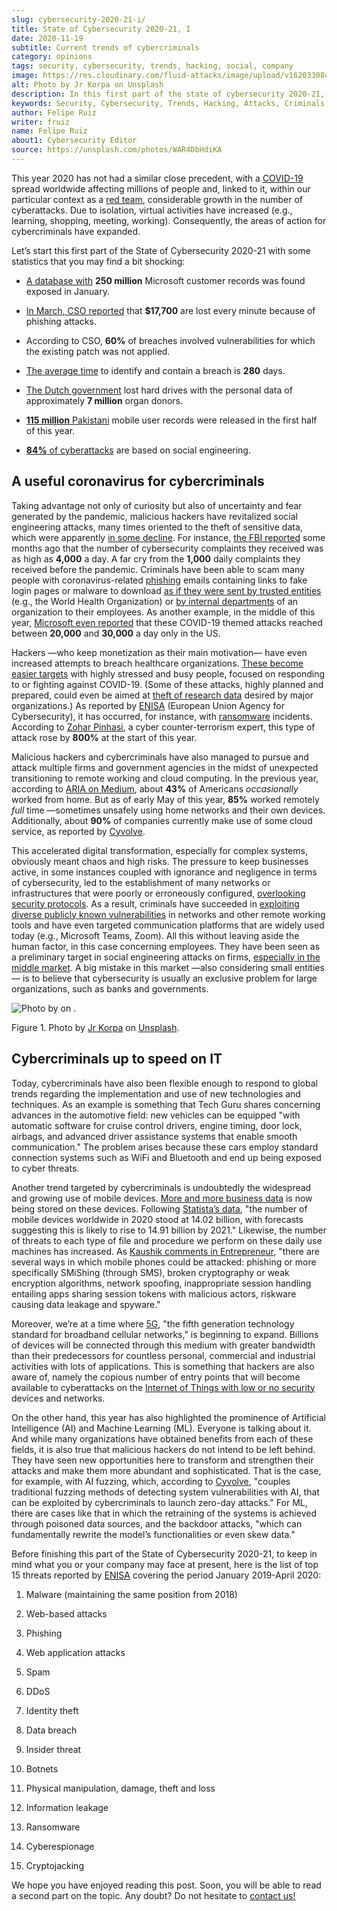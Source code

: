 ```yaml
---
slug: cybersecurity-2020-21-i/
title: State of Cybersecurity 2020-21, I
date: 2020-11-19
subtitle: Current trends of cybercriminals
category: opinions
tags: security, cybersecurity, trends, hacking, social, company
image: https://res.cloudinary.com/fluid-attacks/image/upload/v1620330842/blog/cybersecurity-2020-21-i/cover_kb8vag.webp
alt: Photo by Jr Korpa on Unsplash
description: In this first part of the state of cybersecurity 2020-21, we want to share with you some highlights of the current trends of cybercriminals.
keywords: Security, Cybersecurity, Trends, Hacking, Attacks, Criminals, Company, Ethical Hacking, Pentesting
author: Felipe Ruiz
writer: fruiz
name: Felipe Ruiz
about1: Cybersecurity Editor
source: https://unsplash.com/photos/WAR4DbHdiKA
---
```


This year 2020 has not had a similar close precedent,
with a [COVID-19](https://www.who.int/emergencies/diseases/novel-coronavirus-2019)
spread worldwide affecting millions of people and,
linked to it,
within our particular context as a [red team](../../solutions/red-teaming/),
considerable growth in the number of cyberattacks.
Due to isolation,
virtual activities have increased
(e.g., learning, shopping, meeting, working).
Consequently,
the areas of action for cybercriminals have expanded.

Let’s start this first part of the State of Cybersecurity 2020-21 with
some statistics that you may find a bit shocking:

- [A database
  with](https://www.forbes.com/sites/daveywinder/2020/01/22/microsoft-security-shocker-as-250-million-customer-records-exposed-online/?sh=d86a1954d1b3)
  **250 million** Microsoft customer records was found exposed in
  January.

- [In March, CSO
  reported](https://www.csoonline.com/article/3153707/top-cybersecurity-facts-figures-and-statistics.html)
  that **$17,700** are lost every minute because of phishing attacks.

- According to CSO, **60%** of breaches involved vulnerabilities for
  which the existing patch was not applied.

- [The average time](https://www.ibm.com/security/data-breach) to
  identify and contain a breach is **280** days.

- [The Dutch
  government](https://www.zdnet.com/article/dutch-government-loses-hard-drives-with-data-of-6-9-million-registered-donors/)
  lost hard drives with the personal data of approximately **7
  million** organ donors.

- [**115 million**
  Pakistani](https://www.zdnet.com/article/details-of-44m-pakistani-mobile-users-leaked-online-part-of-bigger-115m-cache/)
  mobile user records were released in the first half of this year.

- [**84%** of
  cyberattacks](https://www.enisa.europa.eu/publications/enisa-threat-landscape-2020-main-incidents)
  are based on social engineering.

## A useful coronavirus for cybercriminals

Taking advantage not only of curiosity but also of uncertainty and fear
generated by the pandemic, malicious hackers have revitalized social
engineering attacks, many times oriented to the theft of sensitive data,
which were apparently [in some
decline](https://www.bankinfosecurity.com/cybercrime-review-hackers-great-covid-19-cash-in-a-15037).
For instance, [the FBI
reported](https://thehill.com/policy/cybersecurity/493198-fbi-sees-spike-in-cyber-crime-reports-during-coronavirus-pandemic)
some months ago that the number of cybersecurity complaints they
received was as high as **4,000** a day. A far cry from the **1,000**
daily complaints they received before the pandemic. Criminals have been
able to scam many people with coronavirus-related
[phishing](../phishing/) emails containing links to fake login pages or
malware to download [as if they were sent by trusted
entities](https://www.ncsc.gov.uk/files/Final%20Joint%20Advisory%20COVID-19%20exploited%20by%20malicious%20cyber%20actors%20v3.pdf)
(e.g., the World Health Organization) or [by internal
departments](https://www.ncsc.gov.uk/files/Final%20Joint%20Advisory%20COVID-19%20exploited%20by%20malicious%20cyber%20actors%20v3.pdf)
of an organization to their employees. As another example, in the middle
of this year, [Microsoft even
reported](https://www.microsoft.com/security/blog/2020/06/16/exploiting-a-crisis-how-cybercriminals-behaved-during-the-outbreak/)
that these COVID-19 themed attacks reached between **20,000** and
**30,000** a day only in the US.

Hackers —who keep monetization as their main motivation— have even
increased attempts to breach healthcare organizations. [These become
easier
targets](https://www.proofpoint.com/us/blog/cybersecurity-essentials/new-healthcare-report-reveals-cyber-threats-trends-and-transformations)
with highly stressed and busy people, focused on responding to or
fighting against COVID-19. (Some of these attacks, highly planned and
prepared, could even be aimed at [theft of research
data](https://www.prnewswire.com/news-releases/top-cyber-security-experts-report-4-000-cyber-attacks-a-day-since-covid-19-pandemic-301110157.html)
desired by major organizations.) As reported by
[ENISA](https://www.enisa.europa.eu/publications/enisa-threat-landscape-2020-main-incidents)
(European Union Agency for Cybersecurity), it has occurred, for
instance, with [ransomware](../ransomware/) incidents. According to
[Zohar
Pinhasi](https://monstercloud.com/blog/2020/03/23/coronavirus-alert-ransomware-attacks-up-by-800/),
a cyber counter-terrorism expert, this type of attack rose by **800%**
at the start of this year.

Malicious hackers and cybercriminals have also managed to pursue and
attack multiple firms and government agencies in the midst of unexpected
transitioning to remote working and cloud computing. In the previous
year, according to [ARIA on
Medium](https://medium.com/@ARIACyberSec/second-half-of-2020-cybersecurity-trends-181211f98f2e),
about **43%** of Americans *occasionally* worked from home. But as of
early May of this year, **85%** worked remotely *full* time —sometimes
unsafely using home networks and their own devices. Additionally, about
**90%** of companies currently make use of some cloud service, as
reported by
[Cyvolve](https://www.cyvolve.com/resources/content-library/reports/state-of-cybersecurity-report-2020/).

This accelerated digital transformation, especially for complex systems,
obviously meant chaos and high risks. The pressure to keep businesses
active, in some instances coupled with ignorance and negligence in terms
of cybersecurity, led to the establishment of many networks or
infrastructures that were poorly or erroneously configured, [overlooking
security
protocols](https://www.securityweek.com/back-basics-pandemic-cybersecurity-trends-and-solutions).
As a result, criminals have succeeded in [exploiting diverse publicly
known
vulnerabilities](https://www.ncsc.gov.uk/files/Final%20Joint%20Advisory%20COVID-19%20exploited%20by%20malicious%20cyber%20actors%20v3.pdf)
in networks and other remote working tools and have even targeted
communication platforms that are widely used today (e.g., Microsoft
Teams, Zoom). All this without leaving aside the human factor, in this
case concerning employees. They have been seen as a preliminary target
in social engineering attacks on firms, [especially in the middle
market](https://www.bankinfosecurity.com/cybercrime-review-hackers-great-covid-19-cash-in-a-15037).
A big mistake in this market —also considering small entities— is to
believe that cybersecurity is usually an exclusive problem for large
organizations, such as banks and governments.

<div class="imgblock">

![Photo by  on
.](https://res.cloudinary.com/fluid-attacks/image/upload/v1620330841/blog/cybersecurity-2020-21-i/korpa_xppzrx.webp)

<div class="title">

Figure 1. Photo by [Jr Korpa](https://unsplash.com/@jrkorpa)
on [Unsplash](https://unsplash.com/photos/fByGQ64Iky8).

</div>

</div>

## Cybercriminals up to speed on IT

Today, cybercriminals have also been flexible enough to respond to
global trends regarding the implementation and use of new technologies
and techniques. As an example is something that Tech
Guru
shares concerning advances in the automotive field: new vehicles can be
equipped "with automatic software for cruise control drivers, engine
timing, door lock, airbags, and advanced driver assistance systems that
enable smooth communication." The problem arises because these cars
employ standard connection systems such as WiFi and Bluetooth and end up
being exposed to cyber threats.

Another trend targeted by cybercriminals is undoubtedly the widespread
and growing use of mobile devices. [More and more business
data](https://chrishtopher-henry-38679.medium.com/cybersecurity-trends-to-watch-out-in-2020-278bc41200ed)
is now being stored on these devices. Following [Statista’s
data](https://www.statista.com/statistics/245501/multiple-mobile-device-ownership-worldwide/#:~:text=The%20number%20of%20mobile%20devices,to%2014.91%20billion%20by%202021.),
"the number of mobile devices worldwide in 2020 stood at 14.02 billion,
with forecasts suggesting this is likely to rise to 14.91 billion by
2021." Likewise, the number of threats to each type of file and
procedure we perform on these daily use machines has increased. As
[Kaushik comments in
Entrepreneur](https://www.entrepreneur.com/article/358776), "there are
several ways in which mobile phones could be attacked: phishing or more
specifically SMiShing (through SMS), broken cryptography or weak
encryption algorithms, network spoofing, inappropriate session handling
entailing apps sharing session tokens with malicious actors, riskware
causing data leakage and spyware."

Moreover, we’re at a time where [5G](https://en.wikipedia.org/wiki/5G),
"the fifth generation technology standard for broadband cellular
networks," is beginning to expand. Billions of devices will be connected
through this medium with greater bandwidth than their predecessors for
countless personal, commercial and industrial activities with lots of
applications. This is something that hackers are also aware of, namely
the copious number of entry points that will become available to
cyberattacks on the [Internet of Things with low or no
security](https://chrishtopher-henry-38679.medium.com/top-cybersecurity-trends-to-watch-for-in-2020-e1fd38bfa85b)
devices and networks.

On the other hand, this year has also highlighted the prominence of
Artificial Intelligence (AI) and Machine Learning (ML). Everyone is
talking about it. And while many organizations have obtained benefits
from each of these fields, it is also true that malicious hackers do not
intend to be left behind. They have seen new opportunities here to
transform and strengthen their attacks and make them more abundant and
sophisticated. That is the case, for example, with AI fuzzing, which,
according to
[Cyvolve](https://www.cyvolve.com/resources/content-library/reports/state-of-cybersecurity-report-2020/),
"couples traditional fuzzing methods of detecting system vulnerabilities
with AI, that can be exploited by cybercriminals to launch zero-day
attacks." For ML, there are cases like that in which the retraining of
the systems is achieved through poisoned data sources, and the backdoor
attacks, "which can fundamentally rewrite the model’s functionalities or
even skew data."

Before finishing this part of the State of Cybersecurity 2020-21, to
keep in mind what you or your company may face at present, here is the
list of top 15 threats reported by
[ENISA](https://www.enisa.europa.eu/news/enisa-news/enisa-threat-landscape-2020)
covering the period January 2019-April 2020:

1. Malware (maintaining the same position from 2018)

2. Web-based attacks

3. Phishing

4. Web application attacks

5. Spam

6. DDoS

7. Identity theft

8. Data breach

9. Insider threat

10. Botnets

11. Physical manipulation, damage, theft and loss

12. Information leakage

13. Ransomware

14. Cyberespionage

15. Cryptojacking

We hope you have enjoyed reading this post. Soon, you will be able to
read a second part on the topic. Any doubt? Do not hesitate to [contact
us\!](../../contact-us/)

